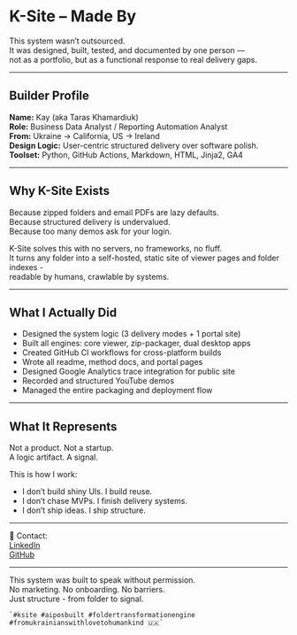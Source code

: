 # K-Site – Made By

This system wasn’t outsourced.  
It was designed, built, tested, and documented by one person —  
not as a portfolio, but as a functional response to real delivery gaps.

---

## Builder Profile

**Name:** Kay (aka Taras Khamardiuk)  
**Role:** Business Data Analyst / Reporting Automation Analyst  
**From:** Ukraine → California, US → Ireland  
**Design Logic:** User-centric structured delivery over software polish.  
**Toolset:** Python, GitHub Actions, Markdown, HTML, Jinja2, GA4

---

## Why K-Site Exists

Because zipped folders and email PDFs are lazy defaults.  
Because structured delivery is undervalued.  
Because too many demos ask for your login.  

K-Site solves this with no servers, no frameworks, no fluff.  
It turns any folder into a self-hosted, static site of viewer pages and folder indexes -  
readable by humans, crawlable by systems.  

---

## What I Actually Did

- Designed the system logic (3 delivery modes + 1 portal site)  
- Built all engines: core viewer, zip-packager, dual desktop apps  
- Created GitHub CI workflows for cross-platform builds  
- Wrote all readme, method docs, and portal pages  
- Designed Google Analytics trace integration for public site
- Recorded and structured YouTube demos  
- Managed the entire packaging and deployment flow

---

## What It Represents

Not a product. Not a startup.  
A logic artifact. A signal. 

This is how I work:  
- I don’t build shiny UIs. I build reuse.  
- I don’t chase MVPs. I finish delivery systems.  
- I don’t ship ideas. I ship structure.

---

📎 Contact:  
[LinkedIn](https://linkedin.com/in/taras-khamardiuk)  
[GitHub](https://github.com/TK51)

---

This system was built to speak without permission.  
No marketing. No onboarding. No barriers.  
Just structure - from folder to signal.

    `#ksite #aiposbuilt #foldertransformationengine #fromukrainianswithlovetohumankind 🇺🇦`
